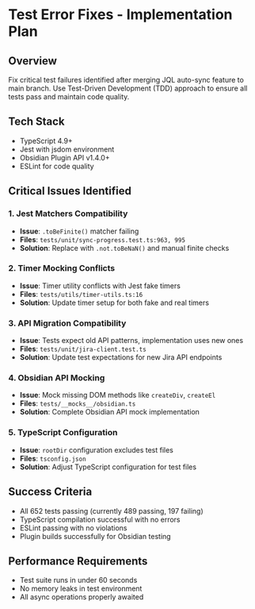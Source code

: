 # Test Error Fixes - Implementation Plan

## Overview
Fix critical test failures identified after merging JQL auto-sync feature to main branch. Use Test-Driven Development (TDD) approach to ensure all tests pass and maintain code quality.

## Tech Stack
- TypeScript 4.9+
- Jest with jsdom environment  
- Obsidian Plugin API v1.4.0+
- ESLint for code quality

## Critical Issues Identified

### 1. Jest Matchers Compatibility
- **Issue**: `.toBeFinite()` matcher failing
- **Files**: `tests/unit/sync-progress.test.ts:963, 995`
- **Solution**: Replace with `.not.toBeNaN()` and manual finite checks

### 2. Timer Mocking Conflicts
- **Issue**: Timer utility conflicts with Jest fake timers
- **Files**: `tests/utils/timer-utils.ts:16`
- **Solution**: Update timer setup for both fake and real timers

### 3. API Migration Compatibility  
- **Issue**: Tests expect old API patterns, implementation uses new ones
- **Files**: `tests/unit/jira-client.test.ts`
- **Solution**: Update test expectations for new Jira API endpoints

### 4. Obsidian API Mocking
- **Issue**: Mock missing DOM methods like `createDiv`, `createEl`
- **Files**: `tests/__mocks__/obsidian.ts`
- **Solution**: Complete Obsidian API mock implementation

### 5. TypeScript Configuration
- **Issue**: `rootDir` configuration excludes test files
- **Files**: `tsconfig.json`
- **Solution**: Adjust TypeScript configuration for test files

## Success Criteria
- All 652 tests passing (currently 489 passing, 197 failing)
- TypeScript compilation successful with no errors
- ESLint passing with no violations
- Plugin builds successfully for Obsidian testing

## Performance Requirements
- Test suite runs in under 60 seconds
- No memory leaks in test environment
- All async operations properly awaited